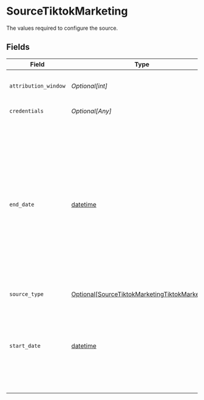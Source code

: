 # SourceTiktokMarketing

The values required to configure the source.


## Fields

| Field                                                                                                                                                                                                                                                                  | Type                                                                                                                                                                                                                                                                   | Required                                                                                                                                                                                                                                                               | Description                                                                                                                                                                                                                                                            |
| ---------------------------------------------------------------------------------------------------------------------------------------------------------------------------------------------------------------------------------------------------------------------- | ---------------------------------------------------------------------------------------------------------------------------------------------------------------------------------------------------------------------------------------------------------------------- | ---------------------------------------------------------------------------------------------------------------------------------------------------------------------------------------------------------------------------------------------------------------------- | ---------------------------------------------------------------------------------------------------------------------------------------------------------------------------------------------------------------------------------------------------------------------- |
| `attribution_window`                                                                                                                                                                                                                                                   | *Optional[int]*                                                                                                                                                                                                                                                        | :heavy_minus_sign:                                                                                                                                                                                                                                                     | The attribution window in days.                                                                                                                                                                                                                                        |
| `credentials`                                                                                                                                                                                                                                                          | *Optional[Any]*                                                                                                                                                                                                                                                        | :heavy_minus_sign:                                                                                                                                                                                                                                                     | Authentication method                                                                                                                                                                                                                                                  |
| `end_date`                                                                                                                                                                                                                                                             | [datetime](https://docs.python.org/3/library/datetime.html#datetime-objects)                                                                                                                                                                                           | :heavy_minus_sign:                                                                                                                                                                                                                                                     | The date until which you'd like to replicate data for all incremental streams, in the format YYYY-MM-DD. All data generated between start_date and this date will be replicated. Not setting this option will result in always syncing the data till the current date. |
| `source_type`                                                                                                                                                                                                                                                          | [Optional[SourceTiktokMarketingTiktokMarketing]](../../models/shared/sourcetiktokmarketingtiktokmarketing.md)                                                                                                                                                          | :heavy_minus_sign:                                                                                                                                                                                                                                                     | N/A                                                                                                                                                                                                                                                                    |
| `start_date`                                                                                                                                                                                                                                                           | [datetime](https://docs.python.org/3/library/datetime.html#datetime-objects)                                                                                                                                                                                           | :heavy_minus_sign:                                                                                                                                                                                                                                                     | The Start Date in format: YYYY-MM-DD. Any data before this date will not be replicated. If this parameter is not set, all data will be replicated.                                                                                                                     |